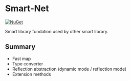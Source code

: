 # Smart-Net

[![NuGet](https://img.shields.io/nuget/v/Usa.Smart.Core.svg)](https://www.nuget.org/packages/Usa.Smart.Core)

Smart library fundation used by other smart library.

## Summary

* Fast map
* Type converter
* Reflection abstraction (dynamic mode / reflection mode)
* Extension methods
